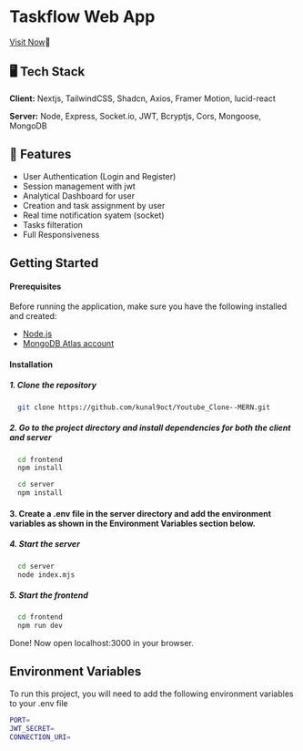 
# Taskflow Web App


[Visit Now](https://taskflow-ices.vercel.app/)🚀


## 🖥️ Tech Stack

**Client:** Nextjs, TailwindCSS, Shadcn, Axios, Framer Motion, lucid-react

**Server:** Node, Express, Socket.io, JWT, Bcryptjs, Cors, Mongoose, MongoDB

## 🚀 Features

- User Authentication (Login and Register)
- Session management with jwt
- Analytical Dashboard for user
- Creation and task assignment by user
- Real time notification syatem (socket)
- Tasks filteration
- Full Responsiveness


## Getting Started

#### Prerequisites
Before running the application, make sure you have the following installed and created:

- [Node.js](https://nodejs.org/en/download)
- [MongoDB Atlas account](https://www.mongodb.com/)

#### Installation

##### 1. Clone the repository

```bash
  git clone https://github.com/kunal9oct/Youtube_Clone--MERN.git
```

##### 2. Go to the project directory and install dependencies for both the client and server

```bash
  cd frontend
  npm install
```

```bash
  cd server
  npm install
```

#### 3. Create a .env file in the server directory and add the environment variables as shown in the Environment Variables section below.

##### 4. Start the server

```bash
  cd server
  node index.mjs
```

##### 5. Start the frontend

```bash
  cd frontend
  npm run dev
```

Done! Now open localhost:3000 in your browser.

## Environment Variables

To run this project, you will need to add the following environment variables to your .env file

```bash
PORT=
JWT_SECRET=
CONNECTION_URI=
```

